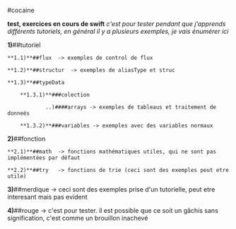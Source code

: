#cocaine

**test, exercices en cours de swift**
*c'est pour tester pendant que j'apprends différents tutoriels, en général il y a plusieurs exemples, je vais énumérer ici*


**1)**##tutoriel

    **1.1)**##flux  -> exemples de control de flux
    
    **1.2)**##structur  -> exemples de aliasType et struc
    
    **1.3)**##typeData
    
        **1.3.1)**###colection
        
                ..)####arrays -> exemples de tableaus et traitement de donneés
                
        **1.3.2)**###variables -> exemples avec des variables normaux

**2)**##fonction

    **2.1)**##math  -> fonctions mathématiques utiles, qui ne sont pas implémentées par défaut
    
    **2.2)**##try   -> fonctions de trie (ceci sont des exemples peut etre utile)

**3)**##merdique  -> ceci sont des exemples prise d'un tutorielle, peut etre interesant mais pas evident

**4)**##rouge -> c'est pour tester. il est possible que ce soit un gâchis sans signification, c'est comme un brouillon inachevé
